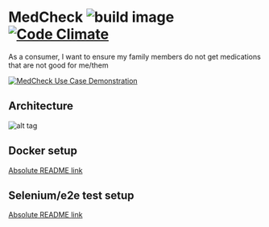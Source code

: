 # MedCheck ![build image](https://travis-ci.org/inforeliance/MedCheck.svg "Build status") [![Code Climate](https://codeclimate.com/github/inforeliance/MedCheck/badges/gpa.svg)](https://codeclimate.com/github/inforeliance/MedCheck)
As a consumer, I want to ensure my family members do not get medications that are not good for me/them

[![MedCheck Use Case Demonstration](http://img.youtube.com/vi/zRFqj0vDgeQ/0.jpg)](https://www.youtube.com/watch?v=zRFqj0vDgeQ)

## Architecture
![alt tag](https://github.com/inforeliance/MedCheck/blob/master/Artifacts/ArchitecturalDiagram.png)

## Docker setup

[Absolute README link](https://github.com/inforeliance/MedCheck/blob/master/Artifacts/SetupDocker.md)

## Selenium/e2e test setup

[Absolute README link](https://github.com/inforeliance/MedCheck/blob/master/Artifacts/SetupSeleniumTest.md)

